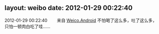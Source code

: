 layout: weibo
date: 2012-01-29 00:22:40
---
2012-01-29 00:22:40  &nbsp;&nbsp;&nbsp;&nbsp;&nbsp;&nbsp; 来自 <a href="http://app.weibo.com/t/feed/l4RWD" rel="nofollow">Weico.Android</a>
不怕喝了这么多，吐了这么多，只怕一顿肉白吃了哇…… ​​​
